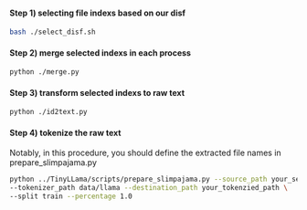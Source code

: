 #### Step 1) selecting file indexs based on our disf
```bash
bash ./select_disf.sh
```
#### Step 2) merge selected indexs in each process
```bash
python ./merge.py
```
#### Step 3) transform selected indexs to raw text
```bash
python ./id2text.py
```
#### Step 4) tokenize the raw text 
Notably, in this procedure, you should define the extracted file names in prepare_slimpajama.py  
```bash
python ../TinyLLama/scripts/prepare_slimpajama.py --source_path your_selected_raw_text_path \
--tokenizer_path data/llama --destination_path your_tokenzied_path \
--split train --percentage 1.0
```
